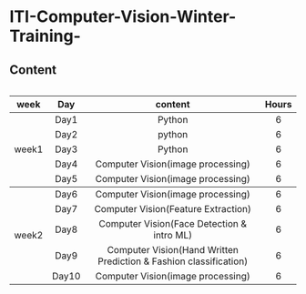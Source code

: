 # ITI-Computer-Vision-Winter-Training-
## Content

<table>
   
<table>
    <thead>
        <tr>
            <th> week</th>
            <th >Day</th>
            <th >content</th>
           <th >Hours</th>
        </tr>
    </thead>
    <tbody>
            <tr>
                <td rowspan=8 align=center>
week1
                </td>
                <td  align="center">Day1</td>
                <td align="center"> Python</td>
                <td align="center"> 6</td>
            </tr>
            <tr>
                <td  align="center">Day2</td>
                <td align="center">python</td>
                <td align="center"> 6</td>
            </tr>
            <tr>
                <td  align="center">Day3</td>
                <td align="center">Python</td>
                <td align="center"> 6</td>
            </tr>
            <tr>
                <td align="center">Day4</td>
                <td align="center"> Computer Vision(image processing) </td>
                <td align="center"> 6</td>
            </tr>
       <tr>
                <td align="center">Day5</td>
                <td align="center"> Computer Vision(image processing) </td>
                 <td align="center"> 6</td>
            </tr>
   </tbody>
 <tbody>
            <tr>
                <td rowspan=8 align=center>
week2
                </td>
                <td  align="center">Day6</td>
                <td align="center">Computer Vision(image processing)</td>
                <td align="center"> 6</td>
            </tr>
            <tr>
                <td  align="center">Day7</td>
                <td align="center">Computer Vision(Feature Extraction)</td>
                <td align="center"> 6</td>
            </tr>
            <tr>
                <td  align="center">Day8</td>
                <td align="center">Computer Vision(Face Detection & intro ML)</td>
                <td align="center"> 6</td>
            </tr>
            <tr>
                <td align="center">Day9</td>
                <td align="center"> Computer Vision(Hand Written Prediction & Fashion classification) </td>
                <td align="center"> 6</td>
            </tr>
       <tr>
                <td align="center">Day10</td>
                <td align="center"> Computer Vision(image processing) </td>
                <td align="center"> 6</td>
            </tr>
   </tbody>



            
